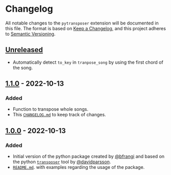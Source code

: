 # Changelog

All notable changes to the `pytransposer` extension will be documented in this file. The format is based on [Keep a Changelog](https://keepachangelog.com/en/1.0.0/),
and this project adheres to [Semantic Versioning](https://semver.org/spec/v2.0.0.html).

## [Unreleased]
- Automatically detect `to_key` in `tranpose_song` by using the first chord of the song.

## [1.1.0] - 2022-10-13
### Added
- Function to transpose whole songs.
- This [`CHANGELOG.md`](CHANGELOG.md) to keep track of changes.

<!-- ### Changed
### Removed -->

## [1.0.0] - 2022-10-13
### Added
- Initial version of the python package created by [@bfrangi](https://github.com/bfrangi/) and based on the python [`transposer`](https://github.com/davidparsson/transposer) tool by [@davidparsson](https://github.com/davidparsson).
- [`README.md`](README.md). with examples regarding the usage of the package.



[Unreleased]: https://github.com/bfrangi/pytransposer/compare/v1.1.0...HEAD
<!-- [1.2.0]: https://github.com/bfrangi/pytransposer/compare/v1.1.0...v1.2.0 -->
[1.1.0]: https://github.com/bfrangi/pytransposer/compare/v1.0.0...v1.1.0
[1.0.0]: https://github.com/bfrangi/pytransposer/releases/tag/v1.0.0 